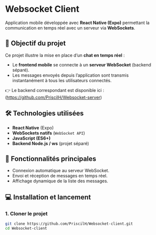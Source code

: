# Websocket Client  

Application mobile développée avec **React Native (Expo)** permettant la communication en temps réel avec un serveur via **WebSockets**.  

## 🚀 Objectif du projet  
Ce projet illustre la mise en place d’un **chat en temps réel** :  
- Le **frontend mobile** se connecte à un **serveur WebSocket** (backend séparé).  
- Les messages envoyés depuis l’application sont transmis instantanément à tous les utilisateurs connectés.  

👉 Le backend correspondant est disponible ici : (https://github.com/PriscilH/Websocket-server)

## 🛠️ Technologies utilisées  
- **React Native** (Expo)  
- **WebSockets natifs** (`WebSocket API`)  
- **JavaScript (ES6+)**  
- **Backend Node.js / ws** (projet séparé)  

## 📱 Fonctionnalités principales  
- Connexion automatique au serveur WebSocket.  
- Envoi et réception de messages en temps réel.  
- Affichage dynamique de la liste des messages.  

## 💻 Installation et lancement  

### 1. Cloner le projet  
```bash
git clone https://github.com/PriscilH/Websocket-client.git
cd Websocket-client
